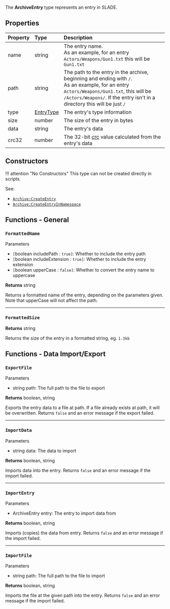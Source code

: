 The **ArchiveEntry** type represents an entry in SLADE.

## Properties

| Property | Type | Description |
|:---------|:-----|:------------|
<prop class="ro">name</prop> | <type>string</type> | The entry name.<br/>As an example, for an entry `Actors/Weapons/Gun1.txt` this will be `Gun1.txt`
<prop class="ro">path</prop> | <type>string</type> | The path to the entry in the archive, beginning and ending with `/`.<br/>As an example, for an entry `Actors/Weapons/Gun1.txt`, this will be `/Actors/Weapons/`. If the entry isn't in a directory this will be just `/`
<prop class="ro">type</prop> | <type>[EntryType](EntryType.md)</type> | The entry's type information
<prop class="ro">size</prop> | <type>number</type> | The size of the entry in bytes
<prop class="ro">data</prop> | <type>string</type> | The entry's data
<prop class="ro">crc32</prop> | <type>number</type> | The 32-bit [crc](https://en.wikipedia.org/wiki/Cyclic_redundancy_check) value calculated from the entry's data

## Constructors

!!! attention "No Constructors"
    This type can not be created directly in scripts.

<listhead>See:</listhead>

* <code>[Archive:CreateEntry](Archive.md#createentry)</code>
* <code>[Archive:CreateEntryInNamespace](Archive.md#createentryinnamespace)</code>

## Functions - General

### `FormattedName`

<listhead>Parameters</listhead>

* `[`<type>boolean</type> <arg>includePath</arg> : `true]`: Whether to include the entry path
* `[`<type>boolean</type> <arg>includeExtension</arg> : `true]`: Whether to include the entry extension
* `[`<type>boolean</type> <arg>upperCase</arg> : `false]`: Whether to convert the entry name to uppercase

**Returns** <type>string</type>

Returns a formatted name of the entry, depending on the parameters given. Note that <arg>upperCase</arg> will not affect the path.

---
### `FormattedSize`

**Returns** <type>string</type>

Returns the size of the entry in a formatted string, eg. `1.3kb`

## Functions - Data Import/Export

### `ExportFile`

<listhead>Parameters</listhead>

* <type>string</type> <arg>path</arg>: The full path to the file to export

**Returns** <type>boolean</type>, <type>string</type>

Exports the entry data to a file at <arg>path</arg>. If a file already exists at <arg>path</arg>, it will be overwritten. Returns `false` and an error message if the export failed.

---
### `ImportData`

<listhead>Parameters</listhead>

* <type>string</type> <arg>data</arg>: The data to import

**Returns** <type>boolean</type>, <type>string</type>

Imports <arg>data</arg> into the entry. Returns `false` and an error message if the import failed.

---
### `ImportEntry`

<listhead>Parameters</listhead>

* <type>ArchiveEntry</type> <arg>entry</arg>: The entry to import data from

**Returns** <type>boolean</type>, <type>string</type>

Imports (copies) the data from <arg>entry</arg>. Returns `false` and an error message if the import failed.

---
### `ImportFile`

<listhead>Parameters</listhead>

* <type>string</type> <arg>path</arg>: The full path to the file to import

**Returns** <type>boolean</type>, <type>string</type>

Imports the file at the given <arg>path</arg> into the entry. Returns `false` and an error message if the import failed.
